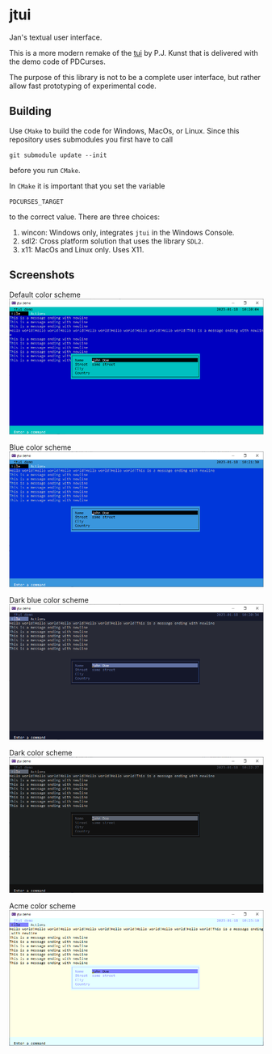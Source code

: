 # jtui
Jan's textual user interface.

This is a more modern remake of the [tui](https://github.com/janm31415/PDCurses/blob/master/demos/tui.h) by P.J. Kunst that is delivered with the demo code of PDCurses.

The purpose of this library is not to be a complete user interface, but rather allow fast prototyping of experimental code.

## Building
Use `CMake` to build the code for Windows, MacOs, or Linux. Since this repository uses submodules you first have to call

    git submodule update --init
    
before you run `CMake`.

In `CMake` it is important that you set the variable

    PDCURSES_TARGET
    
to the correct value. There are three choices:

  1. wincon: Windows only, integrates `jtui` in the Windows Console.
  2. sdl2: Cross platform solution that uses the library `SDL2`.
  3. x11: MacOs and Linux only. Uses X11.
  
## Screenshots

Default color scheme
![](images/default_jtui.png)

Blue color scheme
![](images/blue_jtui.png)

Dark blue color scheme
![](images/darkblue_jtui.png)

Dark color scheme
![](images/dark_jtui.png)

Acme color scheme
![](images/acme_jtui.png)
  

